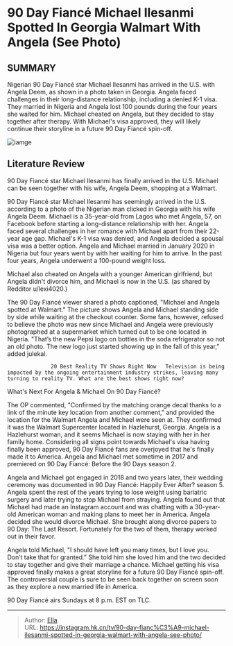 # 90 Day Fiancé Michael Ilesanmi Spotted In Georgia Walmart With Angela (See Photo)


## SUMMARY 



  Nigerian 90 Day Fiancé star Michael Ilesanmi has arrived in the U.S. with Angela Deem, as shown in a photo taken in Georgia.   Angela faced challenges in their long-distance relationship, including a denied K-1 visa. They married in Nigeria and Angela lost 100 pounds during the four years she waited for him.   Michael cheated on Angela, but they decided to stay together after therapy. With Michael&#39;s visa approved, they will likely continue their storyline in a future 90 Day Fiancé spin-off.  

![iamge](https://static1.srcdn.com/wordpress/wp-content/uploads/2023/10/90-day_-the-last-resort-s-michael-ilesanmi-doesn-t-deserve-angela-s-wrath-for-doing-the-right-thing.jpg)

## Literature Review
90 Day Fiancé star Michael Ilesanmi has finally arrived in the U.S. Michael can be seen together with his wife, Angela Deem, shopping at a Walmart.




90 Day Fiancé star Michael Ilesanmi has seemingly arrived in the U.S. according to a photo of the Nigerian man clicked in Georgia with his wife Angela Deem. Michael is a 35-year-old from Lagos who met Angela, 57, on Facebook before starting a long-distance relationship with her. Angela faced several challenges in her romance with Michael apart from their 22-year age gap. Michael&#39;s K-1 visa was denied, and Angela decided a spousal visa was a better option. Angela and Michael married in January 2020 in Nigeria but four years went by with her waiting for him to arrive. In the past four years, Angela underwent a 100-pound weight loss.




Michael also cheated on Angela with a younger American girlfriend, but Angela didn&#39;t divorce him, and Michael is now in the U.S. (as shared by Redditor u/lexi4020.)


 

The 90 Day Fiancé viewer shared a photo captioned, &#34;Michael and Angela spotted at Walmart.&#34; The picture shows Angela and Michael standing side by side while waiting at the checkout counter. Some fans, however, refused to believe the photo was new since Michael and Angela were previously photographed at a supermarket which turned out to be one located in Nigeria. &#34;That’s the new Pepsi logo on bottles in the soda refrigerator so not an old photo. The new logo just started showing up in the fall of this year,&#34; added julekal.

                  20 Best Reality TV Shows Right Now   Television is being impacted by the ongoing entertainment industry strikes, leaving many turning to reality TV. What are the best shows right now?    





 What&#39;s Next For Angela &amp; Michael On 90 Day Fiancé? 
          

The OP commented, &#34;Confirmed by the matching orange decal thanks to a link of the minute key location from another comment,&#34; and provided the location for the Walmart Angela and Michael were seen at. They confirmed it was the Walmart Supercenter located in Hazlehurst, Georgia. Angela is a Hazlehurst woman, and it seems Michael is now staying with her in her family home. Considering all signs point towards Michael&#39;s visa having finally been approved, 90 Day Fiancé fans are overjoyed that he&#39;s finally made it to America. Angela and Michael met sometime in 2017 and premiered on 90 Day Fiancé: Before the 90 Days season 2.

Angela and Michael got engaged in 2018 and two years later, their wedding ceremony was documented in 90 Day Fiancé: Happily Ever After? season 5. Angela spent the rest of the years trying to lose weight using bariatric surgery and later trying to stop Michael from straying. Angela found out that Michael had made an Instagram account and was chatting with a 30-year-old American woman and making plans to meet her in America. Angela decided she would divorce Michael. She brought along divorce papers to 90 Day: The Last Resort. Fortunately for the two of them, therapy worked out in their favor.




Angela told Michael, &#34;I should have left you many times, but I love you. Don’t take that for granted.” She told him she loved him and the two decided to stay together and give their marriage a chance. Michael getting his visa approved finally makes a great storyline for a future 90 Day Fiancé spin-off. The controversial couple is sure to be seen back together on screen soon as they explore a new married life in America.



90 Day Fiancé airs Sundays at 8 p.m. EST on TLC.






---

> Author: [Ella](https://instagram.hk.cn/)  
> URL: https://instagram.hk.cn/tv/90-day-fianc%C3%A9-michael-ilesanmi-spotted-in-georgia-walmart-with-angela-see-photo/  


